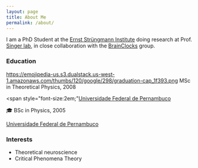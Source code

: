 ```yaml
---
layout: page
title: About Me
permalink: /about/
---
```


I am a PhD Student at the [Ernst Strüngmann Institute](https://www.esi-frankfurt.de/) doing research at Prof. [Singer lab](https://www.esi-frankfurt.de/research/singer-lab/), in close collaboration with the [BrainClocks](http://www.brainclocks.com/home.html) group.  

### Education

https://emojipedia-us.s3.dualstack.us-west-1.amazonaws.com/thumbs/120/google/298/graduation-cap_1f393.png MSc in Theoretical Physics, 2008

<span style="font-size:2em;"[Universidade Federal de Pernambuco](https://www.ufpe.br/en/ppgfisica/o-programa)</span>

:mortar_board: BSc in Physics, 2005

[Universidade Federal de Pernambuco](https://www.ufpe.br/en/ppgfisica/o-programa)

### Interests
- Theoretical neuroscience
- Critical Phenomena Theory

